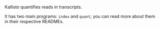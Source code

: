 Kallisto quantifies reads in transcripts.

It has two main programs: `index` and `quant`; you can read more about them in
their respective READMEs.
